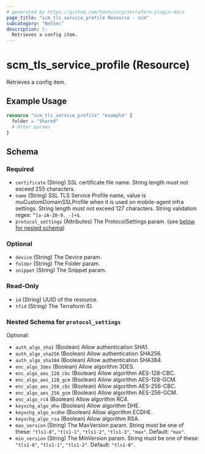 ```yaml
---
# generated by https://github.com/hashicorp/terraform-plugin-docs
page_title: "scm_tls_service_profile Resource - scm"
subcategory: "NetSec"
description: |-
  Retrieves a config item.
---
```


# scm_tls_service_profile (Resource)

Retrieves a config item.

## Example Usage

```terraform
resource "scm_tls_service_profile" "example" {
  folder = "Shared"
  # Other params
}
```

<!-- schema generated by tfplugindocs -->
## Schema

### Required

- `certificate` (String) SSL certificate file name. String length must not exceed 255 characters.
- `name` (String) SSL TLS Service Profile name, value is muCustomDomainSSLProfile when it is used on mobile-agent infra settings. String length must not exceed 127 characters. String validation regex: `^[a-zA-Z0-9._-]+$`.
- `protocol_settings` (Attributes) The ProtocolSettings param. (see [below for nested schema](#nestedatt--protocol_settings))

### Optional

- `device` (String) The Device param.
- `folder` (String) The Folder param.
- `snippet` (String) The Snippet param.

### Read-Only

- `id` (String) UUID of the resource.
- `tfid` (String) The Terraform ID.

<a id="nestedatt--protocol_settings"></a>
### Nested Schema for `protocol_settings`

Optional:

- `auth_algo_sha1` (Boolean) Allow authentication SHA1.
- `auth_algo_sha256` (Boolean) Allow authentication SHA256.
- `auth_algo_sha384` (Boolean) Allow authentication SHA384.
- `enc_algo_3des` (Boolean) Allow algorithm 3DES.
- `enc_algo_aes_128_cbc` (Boolean) Allow algorithm AES-128-CBC.
- `enc_algo_aes_128_gcm` (Boolean) Allow algorithm AES-128-GCM.
- `enc_algo_aes_256_cbc` (Boolean) Allow algorithm AES-256-CBC.
- `enc_algo_aes_256_gcm` (Boolean) Allow algorithm AES-256-GCM.
- `enc_algo_rc4` (Boolean) Allow algorithm RC4.
- `keyxchg_algo_dhe` (Boolean) Allow algorithm DHE.
- `keyxchg_algo_ecdhe` (Boolean) Allow algorithm ECDHE.
- `keyxchg_algo_rsa` (Boolean) Allow algorithm RSA.
- `max_version` (String) The MaxVersion param. String must be one of these: `"tls1-0"`, `"tls1-1"`, `"tls1-2"`, `"tls1-3"`, `"max"`. Default: `"max"`.
- `min_version` (String) The MinVersion param. String must be one of these: `"tls1-0"`, `"tls1-1"`, `"tls1-2"`. Default: `"tls1-0"`.
